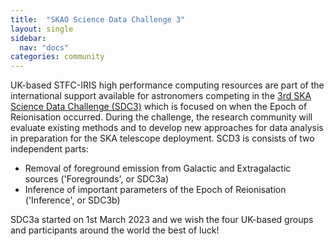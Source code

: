 ```yaml
---
title:  "SKAO Science Data Challenge 3"
layout: single
sidebar:
  nav: "docs"
categories: community
---
```

UK-based STFC-IRIS high performance computing resources are part of the international support available for astronomers competing in the [3rd SKA Science Data Challenge (SDC3)](https://sdc3.skao.int/overview) which is focused on when the Epoch of Reionisation occurred. During the challenge, the research community will evaluate existing methods and to develop new approaches for data analysis in preparation for the SKA telescope deployment. SCD3 is consists of two independent parts:

- Removal of foreground emission from Galactic and Extragalactic sources ('Foregrounds', or SDC3a)
- Inference of important parameters of the Epoch of Reionisation ('Inference', or SDC3b)  

SDC3a started on 1st March 2023 and we wish the four UK-based groups and participants around the world the best of luck! 
